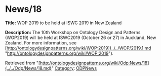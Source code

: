 #  News/18


__Title:__ WOP 2019 to be held at ISWC 2019 in New Zealand


__Description:__ The 10th Workshop on Ontology Design and Patterns (WOP2019) will be held at ISWC2019 (October 26 or 27) in Auckland, New Zealand. For more information, see [http://ontologydesignpatterns.org/wiki/WOP:2019](../../WOP/2019.1.md "http://ontologydesignpatterns.org/wiki/WOP:2019"). 





Retrieved from "[http://ontologydesignpatterns.org/wiki/Odp:News/18](../../Odp/News/18.md)"
 [Category](http://ontologydesignpatterns.org/wiki/Special:Categories "Special:Categories"): [ODPNews](../../Category/ODPNews.md "Category:ODPNews")